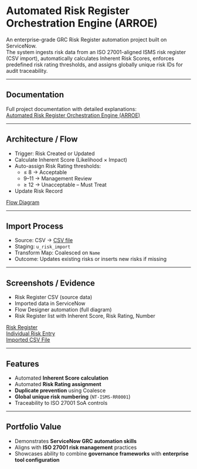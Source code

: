 # Automated Risk Register Orchestration Engine (ARROE)

An enterprise-grade GRC Risk Register automation project built on ServiceNow.  
The system ingests risk data from an ISO 27001-aligned ISMS risk register (CSV import), automatically calculates Inherent Risk Scores, enforces predefined risk rating thresholds, and assigns globally unique risk IDs for audit traceability.  

---

## Documentation
Full project documentation with detailed explanations:  
[Automated Risk Register Orchestration Engine (ARROE)](https://github.com/GRCguy14/Automated-Risk-Register-Orchestration-Engine/blob/main/Automated%20Risk%20Register%20Orchestration%20Engine%20(ARROE)%20(1).pdf)

---

## Architecture / Flow
- Trigger: Risk Created or Updated  
- Calculate Inherent Score (Likelihood × Impact)  
- Auto-assign Risk Rating thresholds:  
  - ≤ 8 → Acceptable  
  - 9–11 → Management Review  
  - ≥ 12 → Unacceptable – Must Treat  
- Update Risk Record  

[Flow Diagram](https://github.com/GRCguy14/Automated-Risk-Register-Orchestration-Engine/blob/main/Screenshots/Flow-architecture.png.png) 

---

## Import Process
- Source: CSV → [CSV file](https://github.com/GRCguy14/Automated-Risk-Register-Orchestration-Engine/blob/main/Riskregi-NimbusTechServicenow%20-%20Sheet1.csv)
- Staging: `u_risk_import`  
- Transform Map: Coalesced on `Name`  
- Outcome: Updates existing risks or inserts new risks if missing  

---

## Screenshots / Evidence
- Risk Register CSV (source data)  
- Imported data in ServiceNow  
- Flow Designer automation (full diagram)  
- Risk Register list with Inherent Score, Risk Rating, Number  

[Risk Register](https://github.com/GRCguy14/Automated-Risk-Register-Orchestration-Engine/blob/main/Screenshots/Risk%20Register.png)  
[Individual Risk Entry](https://github.com/GRCguy14/Automated-Risk-Register-Orchestration-Engine/blob/main/Screenshots/Individual%20risk%20entry.png)  
[Imported CSV File](https://github.com/GRCguy14/Automated-Risk-Register-Orchestration-Engine/blob/main/Screenshots/CSV%20import%20excel.png)


---

## Features
- Automated **Inherent Score calculation**  
- Automated **Risk Rating assignment**  
- **Duplicate prevention** using Coalesce  
- **Global unique risk numbering** (`NT-ISMS-RR0001`)  
- Traceability to ISO 27001 SoA controls  

---

## Portfolio Value
- Demonstrates **ServiceNow GRC automation skills**  
- Aligns with **ISO 27001 risk management** practices  
- Showcases ability to combine **governance frameworks** with **enterprise tool configuration**  

